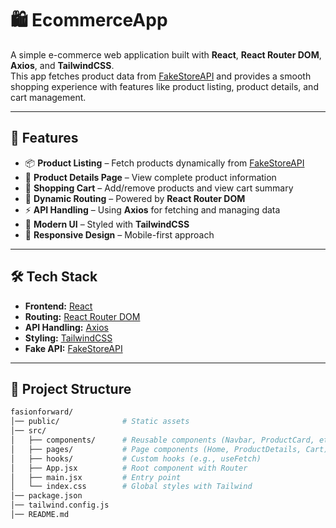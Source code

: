 # 🛍️ EcommerceApp

A simple e-commerce web application built with **React**, **React Router DOM**, **Axios**, and **TailwindCSS**.  
This app fetches product data from [FakeStoreAPI](https://fakestoreapi.com/) and provides a smooth shopping experience with features like product listing, product details, and cart management.

---

## 🚀 Features

- 📦 **Product Listing** – Fetch products dynamically from [FakeStoreAPI](https://fakestoreapi.com/)  
- 🔎 **Product Details Page** – View complete product information  
- 🛒 **Shopping Cart** – Add/remove products and view cart summary  
- 🔄 **Dynamic Routing** – Powered by **React Router DOM**  
- ⚡ **API Handling** – Using **Axios** for fetching and managing data  
- 🎨 **Modern UI** – Styled with **TailwindCSS**  
- 📱 **Responsive Design** – Mobile-first approach  

---

## 🛠️ Tech Stack

- **Frontend:** [React](https://react.dev/)  
- **Routing:** [React Router DOM](https://reactrouter.com/)  
- **API Handling:** [Axios](https://axios-http.com/)  
- **Styling:** [TailwindCSS](https://tailwindcss.com/)  
- **Fake API:** [FakeStoreAPI](https://fakestoreapi.com/)

---

## 📂 Project Structure

```bash
fasionforward/
│── public/              # Static assets
│── src/
│   ├── components/      # Reusable components (Navbar, ProductCard, etc.)
│   ├── pages/           # Page components (Home, ProductDetails, Cart)
│   ├── hooks/           # Custom hooks (e.g., useFetch)
│   ├── App.jsx          # Root component with Router
│   ├── main.jsx         # Entry point
│   └── index.css        # Global styles with Tailwind
│── package.json
│── tailwind.config.js
│── README.md
